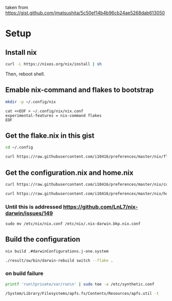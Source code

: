taken from https://gist.github.com/jmatsushita/5c50ef14b4b96cb24ae5268dab613050

# Setup

## Install nix

```sh
curl -L https://nixos.org/nix/install | sh
```

Then, reboot shell.


## Emable nix-command and flakes to bootstrap 

```sh
mkdir -p ~/.config/nix
```

```
cat <<EOF > ~/.config/nix/nix.conf
experimental-features = nix-command flakes
EOF
```

## Get the flake.nix in this gist

```sh
cd ~/.config
```

```sh
curl https://raw.githubusercontent.com/i10416/preferences/master/nix/flake.nix -O
```

## Get the configuration.nix and home.nix

```sh
curl https://raw.githubusercontent.com/i10416/preferences/master/nix/configuration.nix -O
```

```sh
curl https://raw.githubusercontent.com/i10416/preferences/master/nix/home.nix -O
```
### Until this is addressed https://github.com/LnL7/nix-darwin/issues/149

```
sudo mv /etc/nix/nix.conf /etc/nix/.nix-darwin.bkp.nix.conf
```

## Build the configuration

```sh
nix build .#darwinConfigurations.j-one.system
```

```sh
./result/sw/bin/darwin-rebuild switch --flake .
```

### on build failure

```sh
printf 'run\tprivate/var/run\n' | sudo tee -a /etc/synthetic.conf  
```

```sh
/System/Library/Filesystems/apfs.fs/Contents/Resources/apfs.util -t
```
